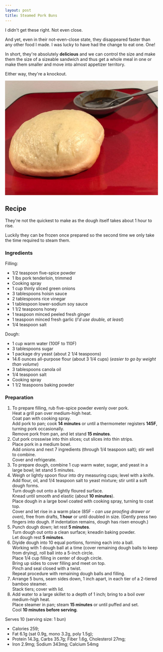 ```yaml
---
layout: post
title: Steamed Pork Buns
---
```


I didn't get these right. Not even close.

And yet, even in their not-even-close state, they disappeared faster
than any other food I made. I was lucky to have had the change to eat one. One!

In short, they're absolutely **delicious** and we can control the size
and make them the size of a sizeable sandwich and thus get a whole meal in one
or make them smaller and move into almost appetizer territory.

Either way, they're a knockout.

![Steamed Pork Buns](/assets/2018-steamed_pork_buns.jpg)

## Recipe

They're not the quickest to make as the dough itself takes about 1 hour to rise.

Luckily they can be frozen once prepared so the second time we only take
the time required to steam them.

### Ingredients

Filling: 

* 1/2 teaspoon five-spice powder
* 1 lbs pork tenderloin, trimmed
* Cooking spray
* 1 cup thinly sliced green onions
* 3 tablespoons hoisin sauce
* 2 tablespoons rice vinegar
* 1 tablespoon lower-sodium soy sauce
* 1 1/2 teaspoons honey
* 1 teaspoon minced peeled fresh ginger
* 1 teaspoon minced fresh garlic (*I'd use double, at least*)
* 1/4 teaspoon salt

Dough: 

* 1 cup warm water (100F to 110F)
* 3 tablespoons sugar
* 1 package dry yeast (about 2 1/4 teaspoons)
* 14.6 ounces all-purpose flour (about 3 1/4 cups) (*easier to go by weight than volume*)
* 3 tablespoons canola oil
* 1/4 teaspoon salt
* Cooking spray
* 1 1/2 teaspoons baking powder

### Preparation

1. To prepare filling, rub five-spice powder evenly over pork.  
  Heat a grill pan over medium-high heat.  
  Coat pan with cooking spray.  
  Add pork to pan; cook **14 minutes** or until a thermometer registers **145F**, turning pork occasionally.  
  Remove pork from pan, and let stand **15 minutes**.
2. Cut pork crosswise into thin slices; cut slices into thin strips.  
  Place pork in a medium bowl.  
  Add onions and next 7 ingredients (through 1/4 teaspoon salt); stir well to combine.  
  Cover and refrigerate.
3. To prepare dough, combine 1 cup warm water, sugar, and yeast in a large bowl; 
let stand 5 minutes.
4. Weigh or lightly spoon flour into dry measuring cups; level with a knife.  
  Add flour, oil, and 1/4 teaspoon salt to yeast mixture; stir until a soft dough forms.  
  Turn dough out onto a lightly floured surface.  
  Knead until smooth and elastic (about **10 minutes**).  
  Place dough in a large bowl coated with cooking spray, turning to 
coat top.  
  Cover and let rise in a warm place (85F - *can use proofing drawer or oven*), free from drafts, **1 hour** or until doubled in size.
  (Gently press two fingers into dough. If indentation remains, dough has risen enough.)
5. Punch dough down; let rest **5 minutes**.  
  Turn dough out onto a clean surface; kneadin baking powder.  
  Let dough rest **5 minutes**.
6. Diyide dough into 10 equal portions, forming each into a ball.  
  Working with 1 dough ball at a time (cover remaining dough balls to keep from drying), roll ball into a 5-inch circle.  
  Place 1/4 cup filling in center of dough circle.  
  Bring up sides to cover filling and meet on top.  
  Pinch and seal closed with a twist.  
  Repeat procedure with remaining dough balls and filling. 
7. Arrange 5 buns, seam sides down, 1 inch apart, in each tier of a 2-tiered bamboo steamer.  
  Stack tiers; cover with lid. 
8. Add water to a large skillet to a depth of 1 inch; bring to a boil over medium-high heat.  
  Place steamer in pan; steam **15 minutes** or until puffed and set.  
  Cool **10 minutes before serving**.
  
Serves 10 (serving size: 1 bun)

* Calories 259;
* Fat 6.1g (sat 0.9g, mono 3.2g, poly 1.5g);
* Protein 14.3g, Carbs 35.7g; Fiber 1.6g, Cholesterol 27mg;
* Iron 2.9mg; Sodium 343mg; Calcium 54mg